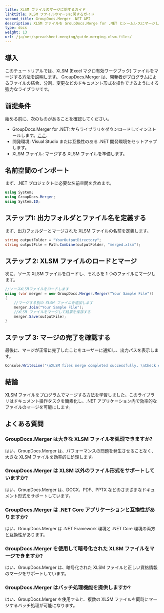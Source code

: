 ```yaml
---
title: XLSM ファイルのマージに関するガイド
linktitle: XLSM ファイルのマージに関するガイド
second_title: GroupDocs.Merger .NET API
description: XLSM ファイルを GroupDocs.Merge for .NET とシームレスにマージします。 Excel ワークブックをプログラムで効率的に結合します。ドキュメントの操作能力を強化します。
type: docs
weight: 13
url: /ja/net/spreadsheet-merging/guide-merging-xlsm-files/
---
```

## 導入
このチュートリアルでは、XLSM (Excel マクロ有効ワークブック) ファイルをマージする方法を説明します。 GroupDocs.Merger は、開発者がプログラムによるファイルの結合、分割、変更などのドキュメント形式を操作できるようにする強力なライブラリです。
## 前提条件
始める前に、次のものがあることを確認してください。
-  GroupDocs.Merger for .NET: からライブラリをダウンロードしてインストールします。[ここ](https://releases.groupdocs.com/merger/net/).
- 開発環境: Visual Studio または互換性のある .NET 開発環境をセットアップします。
- XLSM ファイル: マージする XLSM ファイルを準備します。

## 名前空間のインポート
まず、.NET プロジェクトに必要な名前空間を含めます。
```csharp
using System; 
using GroupDocs.Merger;
using System.IO;
```
## ステップ1: 出力フォルダとファイル名を定義する
まず、出力フォルダーとマージされた XLSM ファイルの名前を定義します。
```csharp
string outputFolder = "YourOutputDirectory";
string outputFile = Path.Combine(outputFolder, "merged.xlsm");
```
## ステップ 2: XLSM ファイルのロードとマージ
次に、ソース XLSM ファイルをロードし、それらを 1 つのファイルにマージします。
```csharp
//ソースXLSMファイルをロードします
using (var merger = new GroupDocs.Merger.Merger("Your Sample File"))
{
    //マージする別の XLSM ファイルを追加します
    merger.Join("Your Sample File");
    //XLSM ファイルをマージして結果を保存する
    merger.Save(outputFile);
}
```
## ステップ 3: マージの完了を確認する
最後に、マージが正常に完了したことをユーザーに通知し、出力パスを表示します。
```csharp
Console.WriteLine("\nXLSM files merge completed successfully. \nCheck output in {0}", outputFolder);
```

## 結論
XLSM ファイルをプログラムでマージする方法を学習しました。このライブラリはドキュメント操作タスクを簡素化し、.NET アプリケーション内で効率的なファイルのマージを可能にします。

## よくある質問
### GroupDocs.Merger は大きな XLSM ファイルを処理できますか?
はい、GroupDocs.Merger は、パフォーマンスの問題を発生させることなく、大きな XLSM ファイルを効率的に処理します。
### GroupDocs.Merger は XLSM 以外のファイル形式をサポートしていますか?
はい、GroupDocs.Merger は、DOCX、PDF、PPTX などのさまざまなドキュメント形式をサポートしています。
### GroupDocs.Merger は .NET Core アプリケーションと互換性がありますか?
はい、GroupDocs.Merger は .NET Framework 環境と .NET Core 環境の両方と互換性があります。
### GroupDocs.Merger を使用して暗号化された XLSM ファイルをマージできますか?
はい、GroupDocs.Merger は、暗号化された XLSM ファイルと正しい資格情報のマージをサポートしています。
### GroupDocs.Merger はバッチ処理機能を提供しますか?
はい、GroupDocs.Merger を使用すると、複数の XLSM ファイルを同時にマージするバッチ処理が可能になります。